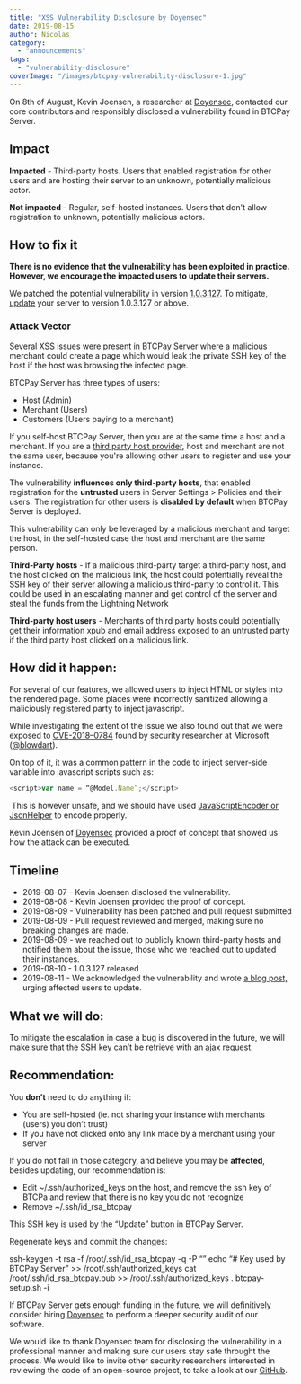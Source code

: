 ```yaml
---
title: "XSS Vulnerability Disclosure by Doyensec"
date: 2019-08-15
author: Nicolas
category: 
  - "announcements"
tags: 
  - "vulnerability-disclosure"
coverImage: "/images/btcpay-vulnerability-disclosure-1.jpg"
---
```


On 8th of August, Kevin Joensen, a researcher at [Doyensec](https://www.doyensec.com/), contacted our core contributors and responsibly disclosed a vulnerability found in BTCPay Server.

## Impact

**Impacted** - Third-party hosts. Users that enabled registration for other users and are hosting their server to an unknown, potentially malicious actor.

**Not impacted** - Regular, self-hosted instances. Users that don't allow registration to unknown, potentially malicious actors.

## How to fix it

**There is no evidence that the vulnerability has been exploited in practice. However, we encourage the impacted users to update their servers.**

We patched the potential vulnerability in version [1.0.3.127](https://blog.btcpayserver.org/btcpay-1-0-3-127-released). To mitigate, [update](https://docs.btcpayserver.org/faq-and-common-issues/faq-serversettings#how-to-update-btcpay-server) your server to version 1.0.3.127 or above.

### Attack Vector

Several [XSS](https://en.wikipedia.org/wiki/Cross-site_scripting) issues were present in BTCPay Server where a malicious merchant could create a page which would leak the private SSH key of the host if the host was browsing the infected page.

BTCPay Server has three types of users:

- Host (Admin)
- Merchant (Users)
- Customers (Users paying to a merchant)

If you self-host BTCPay Server, then you are at the same time a host and a merchant. If you are a [third party host provider](https://docs.btcpayserver.org/deployment/thirdpartyhosting), host and merchant are not the same user, because you're allowing other users to register and use your instance.

The vulnerability **influences only third-party hosts**, that enabled registration for the **untrusted** users in Server Settings > Policies and their users. The registration for other users is **disabled by default** when BTCPay Server is deployed.

This vulnerability can only be leveraged by a malicious merchant and target the host, in the self-hosted case the host and merchant are the same person.

**Third-Party hosts** - If a malicious third-party target a third-party host, and the host clicked on the malicious link, the host could potentially reveal the SSH key of their server allowing a malicious third-party to control it. This could be used in an escalating manner and get control of the server and steal the funds from the Lightning Network

**Third-party host users** - Merchants of third party hosts could potentially get their information xpub and email address exposed to an untrusted party if the third party host clicked on a malicious link.

## How did it happen:

For several of our features, we allowed users to inject HTML or styles into the rendered page. Some places were incorrectly sanitized allowing a maliciously registered party to inject javascript.

While investigating the extent of the issue we also found out that we were exposed to [CVE-2018–0784](https://github.com/aspnet/Announcements/issues/285) found by security researcher at Microsoft ([@blowdart](http://twitter.com/blowdart)).

On top of it, it was a common pattern in the code to inject server-side variable into javascript scripts such as:

```js
<script>var name = “@Model.Name”;</script>
```

 This is however unsafe, and we should have used [JavaScriptEncoder or JsonHelper](https://docs.microsoft.com/en-us/aspnet/core/security/cross-site-scripting?view=aspnetcore-2.2) to encode properly.

Kevin Joensen of [Doyensec](https://www.doyensec.com/) provided a proof of concept that showed us how the attack can be executed.

## Timeline

- 2019-08-07 - Kevin Joensen disclosed the vulnerability.
- 2019-08-08 - Kevin Joensen provided the proof of concept.
- 2019-08-09 - Vulnerability has been patched and pull request submitted
- 2019-08-09 - Pull request reviewed and merged, making sure no breaking changes are made.
- 2019-08-09 - we reached out to publicly known third-party hosts and notified them about the issue, those who we reached out to updated their instances.
- 2019-08-10 - 1.0.3.127 released
- 2019-08-11 - We acknowledged the vulnerability and wrote [a blog post,](https://blog.btcpayserver.org/btcpay-1-0-3-127-released/) urging affected users to update.

## **What we will do:**

To mitigate the escalation in case a bug is discovered in the future, we will make sure that the SSH key can’t be retrieve with an ajax request.

## Recommendation:

You **don’t** need to do anything if:

- You are self-hosted (ie. not sharing your instance with merchants (users) you don’t trust)
- If you have not clicked onto any link made by a merchant using your server

If you do not fall in those category, and believe you may be **affected**, besides updating, our recommendation is:

- Edit ~/.ssh/authorized\_keys on the host, and remove the ssh key of BTCPa and review that there is no key you do not recognize
- Remove ~/.ssh/id\_rsa\_btcpay

This SSH key is used by the “Update” button in BTCPay Server.

Regenerate keys and commit the changes:

ssh-keygen -t rsa -f /root/.ssh/id\_rsa\_btcpay -q -P “”
echo “# Key used by BTCPay Server” >> /root/.ssh/authorized\_keys
cat /root/.ssh/id\_rsa\_btcpay.pub >> /root/.ssh/authorized\_keys
. btcpay-setup.sh -i

If BTCPay Server gets enough funding in the future, we will definitively consider hiring [Doyensec](https://www.doyensec.com/) to perform a deeper security audit of our software.

We would like to thank Doyensec team for disclosing the vulnerability in a professional manner and making sure our users stay safe throught the process. We would like to invite other security researchers interested in reviewing the code of an open-source project, to take a look at our [GitHub](https://github.com/btcpayserver/btcpayserver).
